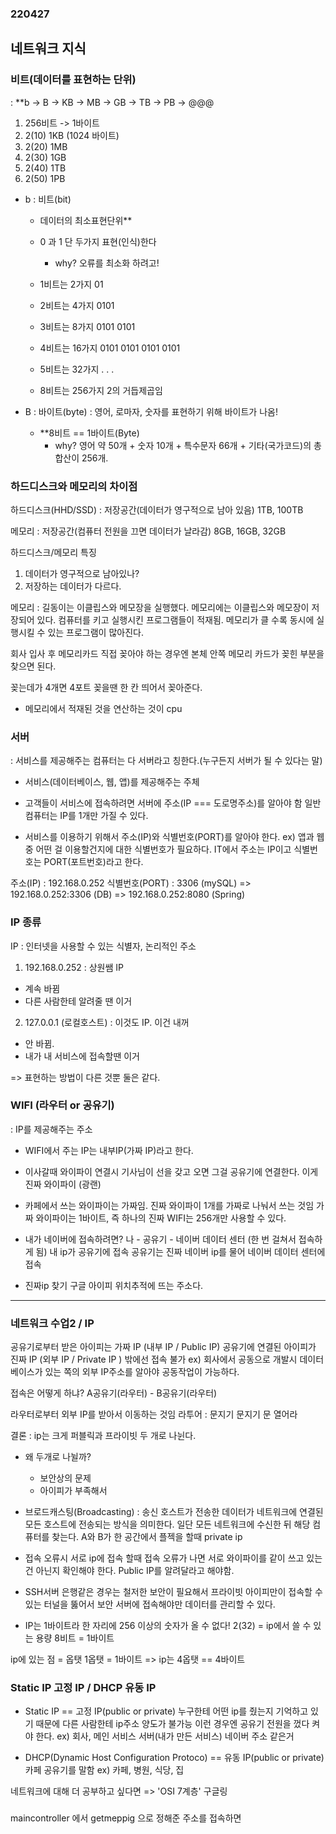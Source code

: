 ### 220427
## 네트워크 지식 
###  비트(데이터를 표현하는 단위)
: **b -> B -> KB -> MB ->  GB ->  TB -> PB -> @@@ 
1. 256비트 -> 1바이트
2. 2(10) 1KB (1024 바이트)
3. 2(20) 1MB
4. 2(30) 1GB
5. 2(40) 1TB
6. 2(50) 1PB
- b : 비트(bit)
    - 데이터의 최소표현단위**
    - 0 과 1 단 두가지 표현(인식)한다
        - why? 오류를 최소화 하려고!

    - 1비트는 2가지 01
    - 2비트는 4가지 0101
    - 3비트는 8가지 0101 0101
    - 4비트는 16가지 0101 0101 0101 0101
    - 5비트는 32가지 
    .
    .
    .
    - 8비트는 256가지 
    2의 거듭제곱임


- B : 바이트(byte) : 영어, 로마자, 숫자를 표현하기 위해 바이트가 나옴!
    - **8비트 == 1바이트(Byte)
        - why? 영어 약 50개 + 숫자 10개 + 특수문자 66개 + 기타(국가코드)의 총 합산이 256개. 

        
### 하드디스크와 메모리의 차이점

하드디스크(HHD/SSD) : 저장공간(데이터가 영구적으로 남아 있음)
1TB, 100TB

메모리 : 저장공간(컴퓨터 전원을 끄면 데이터가 날라감)
8GB, 16GB, 32GB

하드디스크/메모리 특징
1. 데이터가 영구적으로 남아있나?
2. 저장하는 데이터가 다르다.

메모리
: 길동이는 이클립스와 메모장을 실행했다. 메모리에는 이클립스와 메모장이 저장되어 있다.
컴퓨터를 키고 실행시킨 프로그램들이 적재됨.
메모리가 클 수록 동시에 실행시킬 수 있는 프로그램이 많아진다.

회사 입사 후 메모리카드 직접 꽂아야 하는 경우엔
본체 안쪽 메모리 카드가 꽂힌 부분을 찾으면 된다.

꽂는데가 4개면 4포트
꽂을땐 한 칸 띄어서 꽂아준다.


* 메모리에서 적재된 것을 연산하는 것이 cpu

### 서버
: 서비스를 제공해주는 컴퓨터는 다 서버라고 칭한다.(누구든지 서버가 될 수 있다는 말)
* 서비스(데이터베이스, 웹, 앱)를 제공해주는 주체

- 고객들이 서비스에 접속하려면 서버에 주소(IP === 도로명주소)를 알아야 함
일반 컴퓨터는 IP를 1개만 가질 수 있다.

- 서비스를 이용하기 위해서 주소(IP)와 식별번호(PORT)를 알아야 한다. ex) 앱과 웹 중 어떤 걸 이용할건지에 대한 식별번호가 필요하다.
IT에서 주소는 IP이고 식별번호는 PORT(포트번호)라고 한다.

주소(IP) : 192.168.0.252
식별번호(PORT) : 3306 (mySQL)
=> 192.168.0.252:3306 (DB)
=> 192.168.0.252:8080 (Spring)

### IP 종류 
IP : 인터넷을 사용할 수 있는 식별자, 논리적인 주소

1. 192.168.0.252 : 상원쌤 IP  
- 계속 바뀜
- 다른 사람한테 알려줄 땐 이거

2. 127.0.0.1 (로컬호스트) : 이것도 IP. 이건 내꺼
- 안 바뀜. 
- 내가 내 서비스에 접속할땐 이거

=> 표현하는 방법이 다른 것뿐 둘은 같다. 

### WIFI (라우터 or 공유기)
: IP를 제공해주는 주소
- WIFI에서 주는 IP는 내부IP(가짜 IP)라고 한다.


- 이사갈때 와이파이 연결시 기사님이 선을 갖고 오면
그걸 공유기에 연결한다. 이게 진짜 와이파이 (광랜)


- 카페에서 쓰는 와이파이는 가짜임. 진짜 와이파이 1개를 가짜로 나눠서 쓰는 것임
가짜 와이파이는 1바이트, 즉 하나의 진짜 WIFI는 256개만 사용할 수 있다.


- 내가 네이버에 접속하려면?
나 - 공유기 - 네이버 데이터 센터 (한 번 걸쳐서 접속하게 됨)
내 ip가 공유기에 접속 공유기는 진짜 네이버 ip를 물어 네이버 데이터 센터에 접속


- 진짜ip 찾기
구글 아이피 위치추적에 뜨는 주소다. 
---

### 네트워크 수업2 /  IP
 공유기로부터 받은 아이피는 가짜 IP (내부 IP / Public IP)
 공유기에 연결된 아이피가 진짜 IP (외부 IP / Private IP ) 
 밖에선 접속 불가 
ex) 
 회사에서 공동으로 개발시 데이터베이스가 있는 쪽의 외부 IP주소를 알아야 공동작업이 가능하다.


접속은 어떻게 하냐?
A공유기(라우터) - B공유기(라우터)

라우터로부터 외부 IP를 받아서 이동하는 것임
라투어 : 문지기 문지기 문 열어라

결론 : ip는 크게 퍼블릭과 프라이빗 두 개로 나뉜다.

- 왜 두개로 나뉠까?
    - 보안상의 문제
    - 아이피가 부족해서



- 브로드캐스팅(Broadcasting)
: 송신 호스트가 전송한 데이터가 네트워크에 연결된 모든 호스트에 전송되는 방식을 의미한다.
일단 모든 네트워크에 수신한 뒤 해당 컴퓨터를 찾는다.
 A와 B가 한 공간에서 플젝을 할때 private ip


- 접속 오류시
서로 ip에 접속 할때 접속 오류가 나면 
서로 와이파이를 같이 쓰고 있는건 아닌지 확인해야 한다.
Public IP를 알려달라고 해야함.

- SSH서버 
은행같은 경우는 철저한 보안이 필요해서 
프라이빗 아이피만이 접속할 수 있는 터널을 뚫어서 보안 서버에 접속해야만 데이터를 관리할 수 있다.

- IP는 1바이트라 한 자리에 256 이상의 숫자가 올 수 없다!
2(32) = ip에서 쓸 수 있는 용량
8비트 = 1바이트

ip에 있는 점 = 옵탯 
1옵탯 = 1바이트
=> ip는 4옵탯 == 4바이트


### Static IP 고정 IP / DHCP 유동 IP

- Static IP ==  고정 IP(public or private)
누구한테 어떤 ip를 줬는지 기억하고 있기 때문에 다른 사람한테 ip주소 양도가 불가능
이런 경우엔 공유기 전원을 껐다 켜야 한다.
ex) 회사, 메인 서비스 서버(내가 만든 서비스) 네이버 주소 같은거

- DHCP(Dynamic Host Configuration Protoco) ==  유동 IP(public or private)
카페 공유기를 말함
ex) 카페, 병원, 식당, 집


네트워크에 대해 더 공부하고 싶다면  => 'OSI 7계층' 구글링

### 

maincontroller 에서 getmeppig 으로 정해준 주소를 접속하면 
